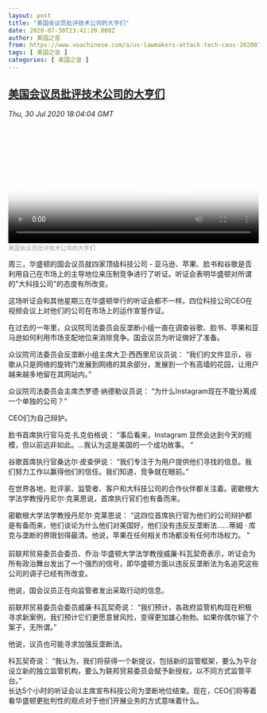 ```yaml
---
layout: post
title: "美国会议员批评技术公司的大亨们"
date: 2020-07-30T23:41:20.000Z
author: 美国之音
from: https://www.voachinese.com/a/us-lawmakers-attack-tech-ceos-20200730/5523991.html
tags: [ 美国之音 ]
categories: [ 美国之音 ]
---
```

<!--1596152480000-->
[美国会议员批评技术公司的大亨们](https://www.voachinese.com/a/us-lawmakers-attack-tech-ceos-20200730/5523991.html)
------

<div>
<div><i>Thu, 30 Jul 2020 18:04:04 GMT</i></div><video poster="https://images.weserv.nl?url=gdb.voanews.com/5ce20940-a04a-47f8-b42c-df2c0b93b2f4_tv_r1_s_w900.jpg" src="https://av.voanews.com/Videoroot/Pangeavideo/2020/07/5/5c/5ce20940-a04a-47f8-b42c-df2c0b93b2f4_240p.mp4" style="width:100%" controls></video><div><small style="color: #999;">美国会议员批评技术公司的大亨们</small></div><p>周三，华盛顿的国会议员就四家顶级科技公司 - 亚马逊、苹果、脸书和谷歌是否利用自己在市场上的主导地位来压制竞争进行了听证。听证会表明华盛顿对所谓的"大科技公司"的态度有所改变。</p><p>这场听证会和其他星期三在华盛顿举行的听证会都不一样。四位科技公司CEO在视频会议上对他们的公司在市场上的运作宣誓作证。</p><p>在过去的一年里，众议院司法委员会反垄断小组一直在调查谷歌、脸书、苹果和亚马逊如何利用市场支配地位来消除竞争。国会议员为听证做好了准备。</p><p>众议院司法委员会反垄断小组主席大卫·西西里尼议员说： “我们的文件显示，谷歌从只是网络的旋转门发展到网络的其余部分，发展到一个有高墙的花园，让用户越来越多地留在其网站内。”</p><p>众议院司法委员会主席杰罗德·纳德勒议员说： “为什么Instagram现在不能分离成一个单独的公司？”</p><p>CEO们为自己辩护。</p><p>脸书首席执行官马克·扎克伯格说： “事后看来，Instagram 显然会达到今天的规模，但以前远非如此。...我认为这是美国的一个成功故事。 ”</p><p>谷歌首席执行官桑达尔·皮查伊说： “我们专注于为用户提供他们寻找的信息。我们努力工作以赢得他们的信任。我们知道，竞争就在眼前。”</p><p>在世界各地，批评家、监管者、客户和大科技公司的合作伙伴都关注着。密歇根大学法学教授丹尼尔·克莱恩说，首席执行官们也有备而来。</p><p>密歇根大学法学教授丹尼尔·克莱恩说： “这四位首席执行官为他们的公司辩护都是有备而来，他们谈论为什么他们对美国好，他们没有违反反垄断法......蒂姆 · 库克与垄断的界限划得最清。他说，苹果在任何相关市场都没有任何市场权力。 ”<br /><br />前联邦贸易委员会委员、乔治·华盛顿大学法学教授威廉·科瓦契奇表示，听证会为所有政治舞台发出了一个强烈的信号，即华盛顿方面以违反反垄断法为名追究这些公司的调子已经有所改变。</p><p>他说，国会议员正在向监管者发出采取行动的信息。</p><p>前联邦贸易委员会委员威廉·科瓦契奇说： “我们预计，各政府监管机构现在积极寻求新案例，我们预计它们更愿意冒风险，变得更加雄心勃勃。如果你偶尔输了个案子，无所谓。”</p><p>他说，议员也可能寻求加强反垄断法。</p><p>科瓦契奇说： “我认为，我们将获得一个新提议，包括新的监管框架，要么为平台设立新的独立监管机构，要么为联邦贸易委员会赋予新授权，以不同方式监管平台。”<br />长达5个小时的听证会以主席宣布科技公司为垄断地位结束。现在，CEO们将等着看华盛顿更批判性的观点对于他们开展业务的方式意味着什么。</p>
</div>
